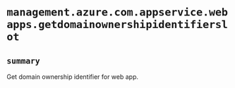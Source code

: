 # `management.azure.com.appservice.webapps.getdomainownershipidentifierslot`

## `summary`
Get domain ownership identifier for web app.


